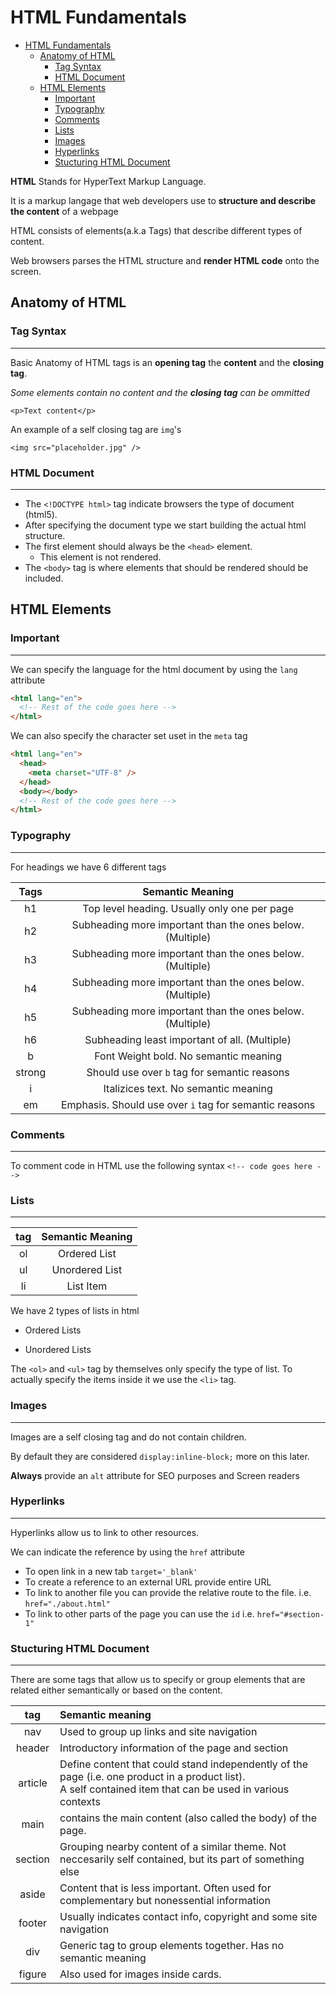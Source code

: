 # HTML Fundamentals

- [HTML Fundamentals](#html-fundamentals)
  - [Anatomy of HTML](#anatomy-of-html)
    - [Tag Syntax](#tag-syntax)
    - [HTML Document](#html-document)
  - [HTML Elements](#html-elements)
    - [Important](#important)
    - [Typography](#typography)
    - [Comments](#comments)
    - [Lists](#lists)
    - [Images](#images)
    - [Hyperlinks](#hyperlinks)
    - [Stucturing HTML Document](#stucturing-html-document)

**HTML** Stands for HyperText Markup Language.

It is a markup langage that web developers use to **structure and describe the content** of a webpage

HTML consists of elements(a.k.a Tags) that describe different types of content.

Web browsers parses the HTML structure and **render HTML code** onto the screen.

## Anatomy of HTML

### Tag Syntax

---

Basic Anatomy of HTML tags is an **opening tag** the **content** and the **closing tag**.

_Some elements contain no content and the **closing tag** can be ommitted_

`<p>Text content</p>`

An example of a self closing tag are `img`'s

`<img src="placeholder.jpg" />`

### HTML Document

---

- The `<!DOCTYPE html>` tag indicate browsers the type of document (html5).
- After specifying the document type we start building the actual html structure.
- The first element should always be the `<head>` element.
  - This element is not rendered.
- The `<body>` tag is where elements that should be rendered should be included.

## HTML Elements

### Important

---

We can specify the language for the html document by using the `lang` attribute

```html
<html lang="en">
  <!-- Rest of the code goes here -->
</html>
```

We can also specify the character set uset in the `meta` tag

```html
<html lang="en">
  <head>
    <meta charset="UTF-8" />
  </head>
  <body></body>
  <!-- Rest of the code goes here -->
</html>
```

### Typography

---

For headings we have 6 different tags

|  Tags  |                     Semantic Meaning                      |
| :----: | :-------------------------------------------------------: |
|   h1   |       Top level heading. Usually only one per page        |
|   h2   | Subheading more important than the ones below. (Multiple) |
|   h3   | Subheading more important than the ones below. (Multiple) |
|   h4   | Subheading more important than the ones below. (Multiple) |
|   h5   | Subheading more important than the ones below. (Multiple) |
|   h6   |       Subheading least important of all. (Multiple)       |
|   b    |           Font Weight bold. No semantic meaning           |
| strong |       Should use over `b` tag for semantic reasons        |
|   i    |           Italizices text. No semantic meaning            |
|   em   |  Emphasis. Should use over `i` tag for semantic reasons   |

### Comments

---

To comment code in HTML use the following syntax `<!-- code goes here -->`

### Lists

---

| tag | Semantic Meaning |
| :-: | :--------------: |
| ol  |   Ordered List   |
| ul  |  Unordered List  |
| li  |    List Item     |

We have 2 types of lists in html

- Ordered Lists

- Unordered Lists

The `<ol>` and `<ul>` tag by themselves only specify the type of list.
To actually specify the items inside it we use the `<li>` tag.

### Images

---

Images are a self closing tag and do not contain children.

By default they are considered `display:inline-block;` more on this later.

**Always** provide an `alt` attribute for SEO purposes and Screen readers

### Hyperlinks

---

Hyperlinks allow us to link to other resources.

We can indicate the reference by using the `href` attribute

- To open link in a new tab `target='_blank'`
- To create a reference to an external URL provide entire URL
- To link to another file you can provide the relative route to the file. i.e. `href="./about.html"`
- To link to other parts of the page you can use the `id` i.e. `href="#section-1"`

### Stucturing HTML Document

---

There are some tags that allow us to specify or group elements that are related either semantically or based on the content.

|   tag   | Semantic meaning                                                                                                                                                 |
| :-----: | :--------------------------------------------------------------------------------------------------------------------------------------------------------------- |
|   nav   | Used to group up links and site navigation                                                                                                                       |
| header  | Introductory information of the page and section                                                                                                                 |
| article | Define content that could stand independently of the page (i.e. one product in a product list). <br/> A self contained item that can be used in various contexts |
|  main   | contains the main content (also called the body) of the page.                                                                                                    |
| section | Grouping nearby content of a similar theme. Not neccesarily self contained, but its part of something else                                                       |
|  aside  | Content that is less important. Often used for complementary but nonessential information                                                                        |
| footer  | Usually indicates contact info, copyright and some site navigation                                                                                               |
|   div   | Generic tag to group elements together. Has no semantic meaning                                                                                                  |
| figure  | Also used for images inside cards.                                                                                                                               |
